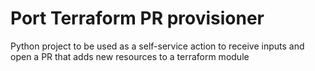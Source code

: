 # Port Terraform PR provisioner

Python project to be used as a self-service action to receive inputs and open a PR that adds new resources to a terraform module
